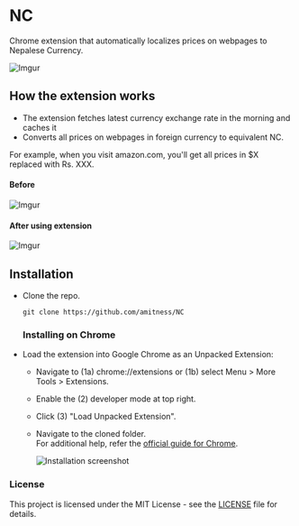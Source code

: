 # NC
Chrome extension that automatically localizes prices on webpages to Nepalese Currency.

![Imgur](http://i.imgur.com/G2HC8Zr.gif)


## How the extension works
- The extension fetches latest currency exchange rate in the morning and caches it
- Converts all prices on webpages in foreign currency to equivalent NC.

For example, when you visit amazon.com, you'll get all prices in $X replaced with Rs. XXX.

#### Before
![Imgur](http://i.imgur.com/I2E7vhi.png)
#### After using extension
![Imgur](http://i.imgur.com/RnaerKw.png)

## Installation

- Clone the repo.

  ```shell
  git clone https://github.com/amitness/NC
  ```
  
  ### Installing on Chrome

- Load the extension into Google Chrome as an Unpacked Extension:

  
  - Navigate to (1a) chrome://extensions or (1b) select Menu > More Tools > Extensions.
  - Enable the (2) developer mode at top right.
  - Click (3) "Load Unpacked Extension".
  - Navigate to the cloned folder.  
  For additional help, refer the [official guide for Chrome](https://developer.chrome.com/extensions/getstarted#unpacked).
  
  
	![Installation screenshot](https://cloud.githubusercontent.com/assets/6765956/23824934/6104b958-064e-11e7-9834-9ec025b068c2.png)
  
### License

This project is licensed under the MIT License - see the [LICENSE](LICENSE) file for details.  
